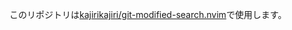 このリポジトリは[kajirikajiri/git-modified-search.nvim](https://github.com/kajirikajiri/git-modified-search.nvim)で使用します。
